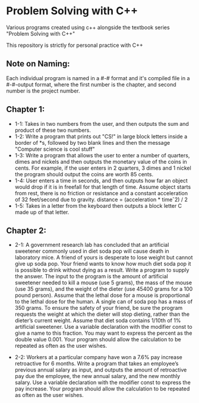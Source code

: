# Problem Solving with C++

Various programs created using c++ alongside the textbook series "Problem Solving with C++" 

This repository is strictly for personal practice with C++

## Note on Naming:

Each individual program is named in a #-# format and it's compiled file in a #-#-output format, where the first number is the chapter, and second number is the project number.
 

## Chapter 1:
- 1-1: Takes in two numbers from the user, and then outputs the sum and product of these two numbers.
- 1-2: Write a program that prints out "CS!" in large block letters inside a border of *s, followed by two blank lines and then the message "Computer science is cool stuff"
- 1-3: Write a program that allows the user to enter a number of quarters, dimes and nickels and then outputs the monetary value of the coins in cents. For example, if the user enters in 2 quarters, 3 dimes and 1 nickel the program should output the coins are worth 85 cents.
- 1-4: User enters a time in seconds, and then outputs how far an object would drop if it is in freefall for that length of time. Assume object starts from rest, there is no friction or resistance and a constant acceleration of 32 feet/second due to gravity. 
    distance = (acceleration * timeˆ2) / 2
- 1-5: Takes in a letter from the keyboard then outputs a block letter C made up of that letter.

## Chapter 2:
- 2-1: A government research lab has concluded that an artificial sweetener
commonly used in diet soda pop will cause death in laboratory mice. A
friend of yours is desperate to lose weight but cannot give up soda pop.
Your friend wants to know how much diet soda pop it is possible to drink
without dying as a result. Write a program to supply the answer. The input
to the program is the amount of artificial sweetener needed to kill a mouse
(use 5 grams), the mass of the mouse (use 35 grams), and the weight of
the dieter (use 45400 grams for a 100 pound person). Assume that the
lethal dose for a mouse is proportional to the lethal dose for the human.
A single can of soda pop has a mass of 350 grams. To ensure the safety of
your friend, be sure the program requests the weight at which the dieter
will stop dieting, rather than the dieter’s current weight. Assume that diet soda contains 1/10th of 1% artificial sweetener. Use a variable declaration
with the modifier const to give a name to this fraction. You may want to
express the percent as the double value 0.001. Your program should allow
the calculation to be repeated as often as the user wishes.

- 2-2: Workers at a particular company have won a 7.6% pay increase retroactive
for 6 months. Write a program that takes an employee’s previous annual
salary as input, and outputs the amount of retroactive pay due the employee,
the new annual salary, and the new monthly salary. Use a variable
declaration with the modifier const to express the pay increase. Your program
should allow the calculation to be repeated as often as the user wishes.